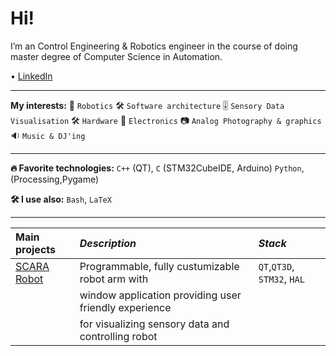 # Hi!
I’m an Control Engineering & Robotics engineer in the course of doing master degree of Computer Science in Automation.

 • [LinkedIn]()


___
**My interests:**
🤖 `Robotics`
🛠 `Software architecture`
🎚 `Sensory Data Visualisation`
🛠 `Hardware`
🔌 `Electronics`
📷 `Analog Photography & graphics`
🔉 `Music & DJ'ing`

___
**🔥 Favorite technologies:**
`C++` (QT),
`C` (STM32CubeIDE, Arduino)
`Python`, (Processing,Pygame)

**🛠 I use also:**
`Bash`,
`LaTeX`

___
| **Main projects** | _Description_                                        | _Stack_                       |
| :---------------- | :--------------------------------------------------- | :---------------------------- |
| [SCARA Robot]     | Programmable, fully custumizable robot arm with      | `QT`,`QT3D`, `STM32`, `HAL`   |
                    | window application providing user friendly experience| 
                    | for visualizing sensory data and controlling robot   |
                      

[SCARA Robot]: https://github.com/AdamKubiak/SCARA-PROJECT

